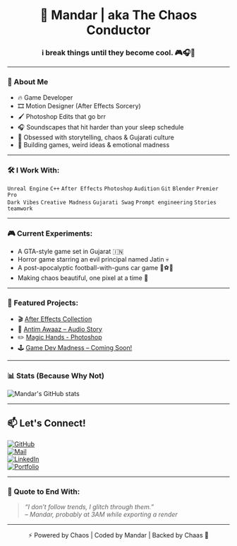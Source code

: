<h1 align="center">🧠 Mandar | aka The Chaos Conductor</h1>
<h3 align="center">i break things until they become cool. 🎮🎧🧨</h3>

---

### 👾 About Me
- 🔥 Game Developer  
- 🎞️ Motion Designer (After Effects Sorcery)  
- 🖌️ Photoshop Edits that go brr  
- 🎧 Soundscapes that hit harder than your sleep schedule  
- 💭 Obsessed with storytelling, chaos & Gujarati culture  
- 🧩 Building games, weird ideas & emotional madness  

---

### 🛠️ I Work With:
`Unreal Engine` `C++` `After Effects` `Photoshop` `Audition` `Git` `Blender` `Premier Pro`        
`Dark Vibes` `Creative Madness` `Gujarati Swag` `Prompt engineering` `Stories` `teamwork`

---

### 🎮 Current Experiments:
- A GTA-style game set in Gujarat 🇮🇳  
- Horror game starring an evil principal named Jatin 💀  
- A post-apocalyptic football-with-guns car game 🚗⚽🔫  
- Making chaos beautiful, one pixel at a time 🎨

---

### 📂 Featured Projects:
- 🎬 [After Effects Collection](https://github.com/Mandar187/After-Effect)  
- 🧠 [Antim Awaaz – Audio Story](https://github.com/Mandar187/Audition)
- ✏️ [Magic Hands - Photoshop](https://github.com/Mandar187/Photoshop)  
- 🕹️ [Game Dev Madness – Coming Soon!](#)

---

### 📊 Stats (Because Why Not)
![Mandar's GitHub stats](https://github-readme-stats.vercel.app/api?username=Mandar187&show_icons=true&theme=dark)

---

## 📫 Let's Connect!

[![GitHub](https://img.shields.io/badge/-GitHub-000?style=for-the-badge&logo=github&logoColor=white)](https://github.com/Mandar187)  
[![Mail](https://img.shields.io/badge/-Email-D14836?style=for-the-badge&logo=gmail&logoColor=white)](ahirmandarsolanki@gmail.com)  
[![LinkedIn](https://img.shields.io/badge/-LinkedIn-0A66C2?style=for-the-badge&logo=linkedin&logoColor=white)](www.linkedin.com/in/mandar-solanki-b516342a6)  
[![Portfolio](https://img.shields.io/badge/-Portfolio-FF5722?style=for-the-badge&logo=google-chrome&logoColor=white)](https://yourportfolio.com)  


---

### 🧠 Quote to End With:

> *“I don’t follow trends, I glitch through them.”*  
> *– Mandar, probably at 3AM while exporting a render*

---

<p align="center">⚡ Powered by Chaos | Coded by Mandar | Backed by Chaas 🥛</p>
